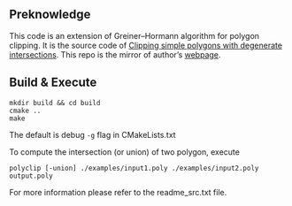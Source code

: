 ## Preknowledge
This code is an extension of Greiner–Hormann algorithm for polygon clipping.
It is the source code of [Clipping simple polygons with degenerate intersections](https://www.sciencedirect.com/science/article/pii/S259014861930007X). This repo is the mirror of author’s [webpage](https://www.inf.usi.ch/hormann/polyclip/).


## Build & Execute
```
mkdir build && cd build
cmake ..
make
```
The default is debug `-g` flag in CMakeLists.txt

To compute the intersection (or union) of two polygon, execute

```
polyclip [-union] ./examples/input1.poly ./examples/input2.poly output.poly
```

For more information please refer to the readme_src.txt file.